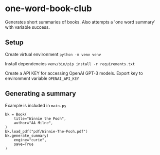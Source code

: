 # one-word-book-club
Generates short summaries of books. Also attempts a 'one word summary' with variable success.

## Setup
Create virtual environment
`python -m venv venv`

Install dependencies
`venv/bin/pip install -r requirements.txt`

Create a API KEY for accessing OpenAI GPT-3 models. Export key to environment variable `OPENAI_API_KEY`

## Generating a summary
Example is included in `main.py`


```
bk = Book(
    title="Winnie the Pooh",
    author="AA Milne",
)
bk.load_pdf("pdf/Winnie-The-Pooh.pdf")
bk.generate_summary(
    engine="curie",
    save=True
)
```
